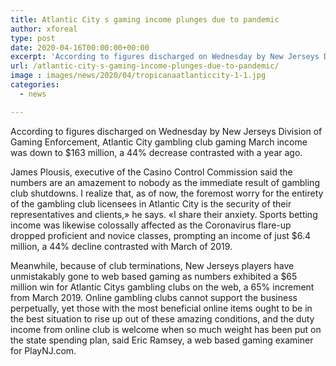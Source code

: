 ```yaml
---
title: Atlantic City s gaming income plunges due to pandemic
author: xforeal 
type: post
date: 2020-04-16T00:00:00+00:00
excerpt: 'According to figures discharged on Wednesday by New Jerseys Division of Gaming Enforcement, Atlantic City gambling club gaming March income was down to $163 million, a 44&amp;percnt; decrease contrasted with last year '
url: /atlantic-city-s-gaming-income-plunges-due-to-pandemic/
image : images/news/2020/04/tropicanaatlanticcity-1-1.jpg
categories:
  - news

---
```

According to figures discharged on Wednesday by New Jerseys Division of Gaming Enforcement, Atlantic City gambling club gaming March income was down to $163 million, a 44&percnt; decrease contrasted with a year ago. 

James Plousis, executive of the Casino Control Commission said the numbers are an amazement to nobody as the immediate result of gambling club shutdowns. I realize that, as of now, the foremost worry for the entirety of the gambling club licensees in Atlantic City is the security of their representatives and clients,&#187; he says. &#171;I share their anxiety. Sports betting income was likewise colossally affected as the Coronavirus flare-up dropped proficient and novice classes, prompting an income of just $6.4 million, a 44&percnt; decline contrasted with March of 2019. 

Meanwhile, because of club terminations, New Jerseys players have unmistakably gone to web based gaming as numbers exhibited a $65 million win for Atlantic Citys gambling clubs on the web, a 65&percnt; increment from March 2019. Online gambling clubs cannot support the business perpetually, yet those with the most beneficial online items ought to be in the best situation to rise up out of these amazing conditions, and the duty income from online club is welcome when so much weight has been put on the state spending plan, said Eric Ramsey, a web based gaming examiner for PlayNJ.com.